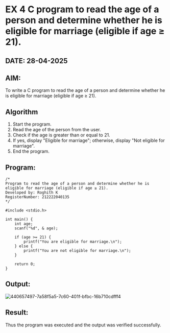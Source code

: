 # EX 4 C program to read the age of a person and determine whether he is eligible for marriage (eligible if age ≥ 21).
## DATE: 28-04-2025
## AIM:
To write a C program to read the age of a person and determine whether he is eligible for marriage (eligible if age ≥ 21).

## Algorithm
1. Start the program.
2. Read the age of the person from the user.
3. Check if the age is greater than or equal to 21.
4. If yes, display "Eligible for marriage"; otherwise, display "Not eligible for marriage".
5. End the program.  

## Program:
```
/*
Program to read the age of a person and determine whether he is eligible for marriage (eligible if age ≥ 21).
Developed by: Roghith K
RegisterNumber: 212222040135
*/

#include <stdio.h>

int main() {
    int age;
    scanf("%d", & age);

    if (age >= 21) {
        printf("You are eligible for marriage.\n");
    } else {
        printf("You are not eligible for marriage.\n");
    }

    return 0;
} 
```

## Output:
![440657497-7a58f5a5-7c60-401f-bfbc-16b710cdfff4](https://github.com/user-attachments/assets/bc3422aa-e8f3-4889-994f-d3491412b29d)



## Result:
Thus the program was executed and the output was verified successfully.
